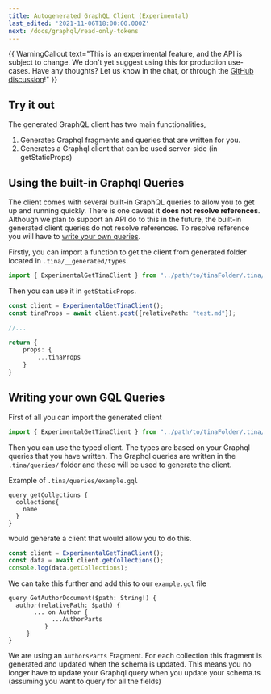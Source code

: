 ```yaml
---
title: Autogenerated GraphQL Client (Experimental)
last_edited: '2021-11-06T18:00:00.000Z'
next: /docs/graphql/read-only-tokens
---
```


{{ WarningCallout text="This is an experimental feature, and the API is subject to change. We don't yet suggest using this for production use-cases. Have any thoughts? Let us know in the chat, or through the [GitHub discussion](https://github.com/tinacms/tinacms/discussions/2249)!" }}

## Try it out

The generated GraphQL client has two main functionalities,

1. Generates Graphql fragments and queries that are written for you.
2. Generates a Graphql client that can be used server-side (in getStaticProps)

## Using the built-in Graphql Queries

The client comes with several built-in GraphQL queries to allow you to get up and running quickly. There is one caveat it **does not resolve references**. Although we plan to support an API do to this in the future, the built-in generated client queries do not resolve references. To resolve reference you will have to [write your own queries](#writing-your-own-gql-queries).

Firstly, you can import a function to get the client from generated folder located in `.tina/__generated/types`.
```ts
import { ExperimentalGetTinaClient } from "../path/to/tinaFolder/.tina/__generated__/types";
```

Then you can use it in `getStaticProps`.
```ts
const client = ExperimentalGetTinaClient();
const tinaProps = await client.post({relativePath: "test.md"});

//...

return {
    props: {
        ...tinaProps
    }
}
```

## Writing your own GQL Queries

First of all you can import the generated client

```ts
import { ExperimentalGetTinaClient } from "../path/to/tinaFolder/.tina/__generated__/types";
```

Then you can use the typed client. The types are based on your Graphql queries that you have written. The Graphql queries are written in the `.tina/queries/` folder and these will be used to generate the client.

Example of `.tina/queries/example.gql`  
```gql
query getCollections {
  collections{
    name
  }
}
```
would generate a client that would allow you to do this.
```ts
const client = ExperimentalGetTinaClient();
const data = await client.getCollections();
console.log(data.getCollections);
```


We can take this further and add this to our `example.gql` file
```gql
query GetAuthorDocument($path: String!) {
  author(relativePath: $path) {
       ... on Author {
            ...AuthorParts
          }
     }
}
```

We are using an `AuthorsParts` Fragment. For each collection this fragment is generated and updated when the schema is updated. This means you no longer have to update your Graphql query when you update your schema.ts (assuming you want to query for all the fields)